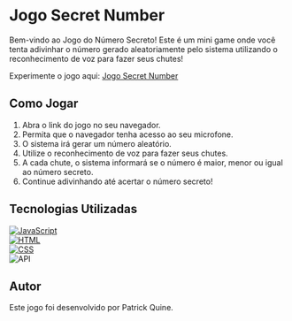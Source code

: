 # Jogo Secret Number

Bem-vindo ao Jogo do Número Secreto! Este é um mini game onde você tenta adivinhar o número gerado aleatoriamente pelo sistema utilizando o reconhecimento de voz para fazer seus chutes!

Experimente o jogo aqui: [Jogo Secret Number](https://jogo-secret-number-peach.vercel.app/)

## Como Jogar

1. Abra o link do jogo no seu navegador.
2. Permita que o navegador tenha acesso ao seu microfone.
3. O sistema irá gerar um número aleatório.
4. Utilize o reconhecimento de voz para fazer seus chutes.
5. A cada chute, o sistema informará se o número é maior, menor ou igual ao número secreto.
6. Continue adivinhando até acertar o número secreto!

## Tecnologias Utilizadas

[![JavaScript](https://img.shields.io/badge/-JavaScript-yellow?style=for-the-badge&logo=javascript&logoColor=white)](https://developer.mozilla.org/pt-BR/docs/Web/JavaScript)<br>
[![HTML](https://img.shields.io/badge/-HTML-orange?style=for-the-badge&logo=html5&logoColor=white)](https://developer.mozilla.org/pt-BR/docs/Web/HTML)<br>
[![CSS](https://img.shields.io/badge/-CSS-blue?style=for-the-badge&logo=css3&logoColor=white)](https://developer.mozilla.org/pt-BR/docs/Web/CSS)<br>
![API](https://img.shields.io/badge/-API-green?style=for-the-badge&logo=microphone&logoColor=white)<br>



## Autor

Este jogo foi desenvolvido por Patrick Quine.
